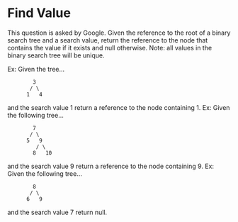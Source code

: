 # Find Value

This question is asked by Google. Given the reference to the root of a binary search tree and a search value, return the reference to the node that contains the value if it exists and null otherwise.
Note: all values in the binary search tree will be unique.

Ex: Given the tree...

```
        3
       / \
      1   4
```

and the search value 1 return a reference to the node containing 1.
Ex: Given the following tree...

```
        7
       / \
      5   9
         / \
        8   10
```

and the search value 9 return a reference to the node containing 9.
Ex: Given the following tree...

```
        8
       / \
      6   9
```

and the search value 7 return null.
